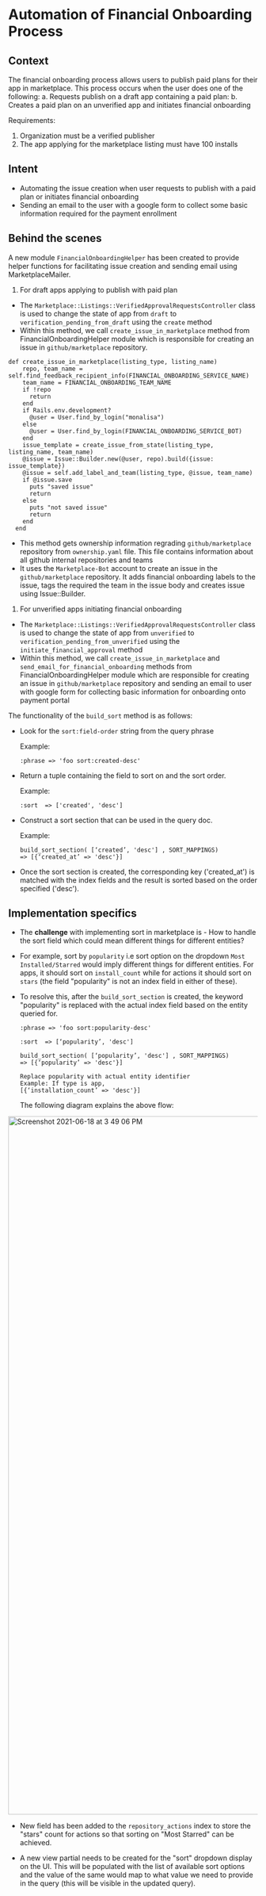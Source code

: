 # Automation of Financial Onboarding Process

## Context 
The financial onboarding process allows users to publish paid plans for their app in marketplace. This process occurs when the user does one of the following:
a. Requests publish on a draft app containing a paid plan:
b. Creates a paid plan on an unverified app and initiates financial onboarding

Requirements:
1. Organization must be a verified publisher
2. The app applying for the marketplace listing must have 100 installs

## Intent
- Automating the issue creation when user requests to publish with a paid plan or initiates financial onboarding
- Sending an email to the user with a google form to collect some basic information required for the payment enrollment

## Behind the scenes

A new module `FinancialOnboardingHelper` has been created to provide helper functions for facilitating issue creation and sending email using MarketplaceMailer.

1. For draft apps applying to publish with paid plan
* The `Marketplace::Listings::VerifiedApprovalRequestsController` class is used to change the state of app from `draft` to `verification_pending_from_draft` using the `create` method
* Within this method, we call `create_issue_in_marketplace` method from FinancialOnboardingHelper module which is responsible for creating an issue in `github/marketplace` repository. 

```
def create_issue_in_marketplace(listing_type, listing_name)
    repo, team_name = self.find_feedback_recipient_info(FINANCIAL_ONBOARDING_SERVICE_NAME)
    team_name = FINANCIAL_ONBOARDING_TEAM_NAME
    if !repo
      return
    end
    if Rails.env.development?
      @user = User.find_by_login("monalisa")
    else
      @user = User.find_by_login(FINANCIAL_ONBOARDING_SERVICE_BOT)
    end
    issue_template = create_issue_from_state(listing_type, listing_name, team_name)
    @issue = Issue::Builder.new(@user, repo).build({issue: issue_template})
    @issue = self.add_label_and_team(listing_type, @issue, team_name)
    if @issue.save
      puts "saved issue"
      return
    else
      puts "not saved issue"
      return
    end
  end
```
* This method gets ownership information regrading `github/marketplace` repository from `ownership.yaml` file. This file contains information about all github internal repositories and teams
* It uses the `Marketplace-Bot` account to create an issue in the `github/marketplace` repository. It adds financial onboarding labels to the issue, tags the required the team in the issue body and creates issue using Issue::Builder.

1. For unverified apps initiating financial onboarding
* The `Marketplace::Listings::VerifiedApprovalRequestsController` class is used to change the state of app from `unverified` to `verification_pending_from_unverified` using the `initiate_financial_approval` method
* Within this method, we call `create_issue_in_marketplace` and `send_email_for_financial_onboarding` methods from FinancialOnboardingHelper module which are responsible for creating an issue in `github/marketplace` repository and sending an email to user with google form for collecting basic information for onboarding onto payment portal

The functionality of the `build_sort` method is as follows:
- Look for the `sort:field-order` string from the query phrase

  Example:
  ```
  :phrase => 'foo sort:created-desc'
  ```
- Return a tuple containing the field to sort on and the sort order.
  
  Example:
  ```
  :sort  => ['created', 'desc']
  ```
  
- Construct a sort section that can be used in the query doc.
  
  Example:
  ```
  build_sort_section( [‘created’, 'desc'] , SORT_MAPPINGS)
  => [{‘created_at’ => 'desc'}]
  ```
- Once the sort section is created, the corresponding key ('created_at') is matched with the index fields and the result is sorted based on the order specified ('desc').

## Implementation specifics
- The **challenge** with implementing sort in marketplace is - How to handle the sort field which could mean different things for different entities? 
  

- For example, sort by `popularity` i.e sort option on the dropdown `Most Installed/Starred` would imply different things for different entities. For apps, it should sort on `install_count` while for actions it should sort on `stars` (the field "popularity" is not an index field in either of these). 
  

- To resolve this, after the `build_sort_section` is created, the keyword "popularity" is replaced with the actual index field based on the entity queried for.
  ```
  :phrase => 'foo sort:popularity-desc'
  
  :sort  => [‘popularity’, 'desc']

  build_sort_section( [‘popularity’, 'desc'] , SORT_MAPPINGS)
  => [{‘popularity’ => 'desc'}]

  Replace popularity with actual entity identifier
  Example: If type is app,
  [{‘installation_count’ => 'desc'}]
  ```
  
  The following diagram explains the above flow:
<img width="1409" alt="Screenshot 2021-06-18 at 3 49 06 PM" src="https://user-images.githubusercontent.com/19996150/122546574-ba806280-d04c-11eb-81e5-a0d418ccf4d3.png">


- New field has been added to the `repository_actions` index to store the "stars" count for actions so that sorting on "Most Starred" can be achieved.

- A new view partial needs to be created for the "sort" dropdown display on the UI. This will be populated with the list of available sort options and the value of the same would map to what value we need to provide in the query (this will be visible in the updated query).
